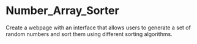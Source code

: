 # Number_Array_Sorter
Create a webpage with an interface that allows users to generate a set of random numbers and sort them using different sorting algorithms.
